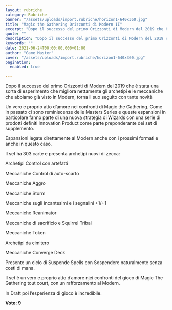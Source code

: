 ```yaml
---
layout: rubriche
category: Rubriche
banner: "/assets/uploads/import.rubriche/horizon1-640x360.jpg"
title: "Magic the Gathering Orizzonti di Modern II"
excerpt: "Dopo il successo del primo Orizzonti di Modern del 2019 che è stata una sorta di esperimento che migliora nettamente gli archetipi e le  meccaniche che abbiamo già visto in Modern, torna il suo seguito con tante novità Un vero e proprio atto d’amore nei confronti di Magic the Gathering. Come in passato ci sono [&hellip"
quote: ""
description: "Dopo il successo del primo Orizzonti di Modern del 2019 che è stata una sorta di esperimento che migliora nettamente gli archetipi e le  meccaniche che abbiamo già visto in Modern, torna il suo seguito con tante novità Un vero e proprio atto d’amore nei confronti di Magic the Gathering. Come in passato ci sono [&hellip"
keywords: ""
date: 2021-06-24T00:00:00.000+01:00
author: "Game Master"
cover: "/assets/uploads/import.rubriche/horizon1-640x360.jpg"
pagination:
  enabled: true

---
```


Dopo il successo del primo Orizzonti di Modern del 2019 che è stata una sorta di esperimento che migliora nettamente gli archetipi e le meccaniche che abbiamo già visto in Modern, torna il suo seguito con tante novità

Un vero e proprio atto d’amore nei confronti di Magic the Gathering. Come in passato ci sono reminiscenze delle Masters Series e queste espansioni in particolare fanno parte di una nuova strategia di Wizards con una serie di prodotti definiti Innovation Product come parte preponderante dei set di supplemento.

Espansioni legate direttamente al Modern anche con i prossimi formati e anche in questo caso.

Il set ha 303 carte e presenta archetipi nuovi di zecca:

Archetipi Control con artefatti

Meccaniche Control di auto-scarto

Meccaniche Aggro

Meccaniche Storm

Meccaniche sugli incantesimi e i segnalini +1/+1

Meccaniche Reanimator

Meccaniche di sacrificio e Squirrel Tribal

Meccaniche Token

Archetipi da cimitero

Meccaniche Converge Deck

Presente un ciclo di Suspende Spells con Sospendere naturalmente senza costi di mana.

Il set è un vero e proprio atto d’amore njei confronti del gioco di Magic The Gathering tout court, con un rafforzamento al Modern.

In Draft poi l’esperienza di gioco è incredibile.

**Voto: 9**